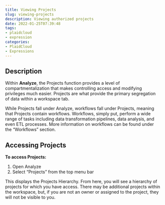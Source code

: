 ```yaml
---
title: Viewing Projects
slug: viewing-projects
description: Viewing authorized projects
date: 2022-01-25T07:39:48
tags:
- plaidcloud
- expression
categories:
- PlaidCloud
- Expressions
---
```



## Description


Within **Analyze**, the Projects function provides a level of compartmentalization that makes controlling access and modifying privileges much easier. Projects are what provide the primary segregation of data within a workspace tab.



While Projects fall under Analyze, workflows fall under Projects, meaning that Projects contain workflows. Workflows, simply put, perform a wide range of tasks including data transformation pipelines, data analysis, and even ETL processes. More information on workflows can be found under the “Workflows” section.



## Accessing Projects


**To access Projects:**


1. Open Analyze
2. Select “Projects” from the top menu bar

This displays the Projects Hierarchy. From here, you will see a hierarchy of projects for which you have access. There may be additional projects within the workspace, but, if you are not an owner or assigned to the project, they will not be visible to you.

